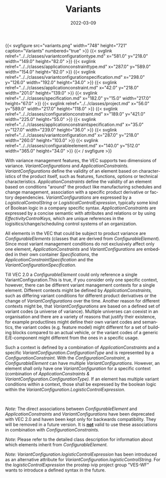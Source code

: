 ﻿---
title: Variants
toc: false
type: specs
layout: diagram
date: "2022-03-09"
draft: false
specification: VEC
version: 2.0.0
documentType: "Recommendation"
elementType: Diagram
classes:
  - VariantConfigurationType
  - ApplicationConstraintType
  - VariantConfigurationSpecification
  - ApplicationConstraint
  - Specification
  - Project
  - ConfigurationConstraint
  - ApplicationConstraintSpecification
  - VariantConfiguration
  - ConfigurableElement
menu:
  VEC-2.0.0:    
    parent: key-concepts
    identifier: key-concepts/variants
    weight: 1001003 

# Prev/next pager order (if `docs_section_pager` enabled in `params.toml`)
weight: 1001003
---
{{< svgfigure src="variants.png" width="748" height="721" caption="Variants" numbered="true" >}}
  {{< svglink relref="../../classes/variantconfigurationtype.md" x="581.0" y="218.0" width="149.0" height="82.0" >}}
  {{< svglink relref="../../classes/applicationconstrainttype.md" x="287.0" y="589.0" width="154.0" height="82.0" >}}
  {{< svglink relref="../../classes/variantconfigurationspecification.md" x="298.0" y="126.0" width="192.0" height="34.0" >}}
  {{< svglink relref="../../classes/applicationconstraint.md" x="42.0" y="218.0" width="201.0" height="139.0" >}}
  {{< svglink relref="../../classes/specification.md" x="182.0" y="15.0" width="217.0" height="67.0" >}}
  {{< svglink relref="../../classes/project.md" x="56.0" y="589.0" width="217.0" height="118.0" >}}
  {{< svglink relref="../../classes/configurationconstraint.md" x="189.0" y="421.0" width="225.0" height="55.0" >}}
  {{< svglink relref="../../classes/applicationconstraintspecification.md" x="35.0" y="127.0" width="239.0" height="36.0" >}}
  {{< svglink relref="../../classes/variantconfiguration.md" x="287.0" y="218.0" width="260.0" height="103.0" >}}
  {{< svglink relref="../../classes/configurableelement.md" x="140.0" y="512.0" width="365.0" height="34.0" >}}
{{< / svgfigure >}}
<p> <span lang="EN-US">With variance management features, the VEC supports two dimensions of variance. <i>VariantConfigurations</i> and <i>ApplicationConstraints. </i></span><span lang="EN-US"><i>VariantConfigurations </i></span><span lang="EN-US">define the validity of an element based on characteristics of the product itself, such as features, functions, options or technical characteristics. <i>ApplicationConstraints</i> define the validity of an element based on conditions &quot;around&quot; the product like manufacturing schedules and change management, association with a specific product derivative or factory dependencies. <i>VariantConfigurations</i> are expressed by a <i>LogisticalControlString </i>or<i> </i></span><i><span lang="EN-US">LogisticalControlExpression</span></i><span lang="EN-US">, typically some kind of Boolean logic in a company specific syntax. <i>ApplicationConstraints </i>are expressed by a concise semantic with attributes and relations or by using <i>EffectivityControlKeys,</i> which are unique references in the logisitics/change/scheduling control systems of an organization.</span>      </p>      <p> <span lang="EN-US">All elements in the VEC that could be subject to product variance are <i>ConfigurableElements </i>(classes that are derived from <i>ConfigurableElement</i>)<i>.</i> Since most variant management conditions do not exclusively affect only one element, </span><span lang="EN-US"><i>ApplicationConstraints</i></span><span lang="EN-US"> and </span><span lang="EN-US"><i>VariantConfigurations</i> are embedded in their own container <i>Specifications</i>, the <i>ApplicationConstraintSpecification</i> and the <i>VariantConfigurationSpecification. </i>&#160;</span>      </p>      <p> <span lang="EN-US">Till VEC 2.0 a <i>ConfigurableElement</i> could only reference a single VariantConfiguration.This is true, if you consider only one specific context, however, there can be different variant management contexts for a single element. Different contexts might be defined by </span><span lang="EN-US"><i>ApplicationConstraints, </i>such as </span><span lang="EN-US">differing variant conditions for different product derivatives or the change of </span><span lang="EN-US"><i>VariantConfigurations</i> over the time. Another reason for different contexts might be, that </span><span lang="EN-US"><i>VariantConfigurations</i> are based on a defined set of variant codes (a universe of variance). Multiple universes can coexist in an organisation and there are a variety of reasons that justify their existence, for example productlines might define their own variant codes and semantics, the variant codes (e.g. feature model) might different for a set of building blocks compared to an actual vehicle, or the variant codes of a generic E/E-component might different from the ones in a specific usage.  </span>      </p>      <p> <span lang="EN-US">Such a context is defined by a combination of <i>ApplicationConstraints</i> and a specific <i>VariantConfiguration.ConfigurationType</i> and is represented by a <i>ConfigurationConstraint.</i> With the </span><span lang="EN-US"><i>ConfigurationConstraint</i>, a</span><span lang="EN-US"> <i>ConfigurableElement</i> can have multiple <i>VariantConfigurations.</i> However, an element shall only have one </span><span lang="EN-US"><i>VariantConfiguration</i> for a specific context (combination of </span><span lang="EN-US"><i>ApplicationConstraints &amp;&#160;</i></span><span lang="EN-US"> </span><span lang="EN-US"><i>VariantConfiguration.ConfigurationType).</i> If an element has multiple variant conditions within a context, those shall be expressed by the boolean logic within the <i>VariantConfiguration.LogisticControlExpression</i>. </span><span lang="EN-US"></span>      </p>      <p> <span lang="EN-US">&#160;</span>      </p>      <p> <span lang="EN-US"><i>Note: </i>The direct associations between </span><span lang="EN-US"><i>ConfigurableElement </i>and<i> </i></span><span lang="EN-US"><i>ApplicationConstraints </i>and<i> </i></span><span lang="EN-US"><i>VariantConfigurations</i> have been deprecated with VEC&#160;2.0 and haven been kept only for backwards compatibility. They will be removed in a future version. It is <u><b>not</b></u> valid to use these associations in combination with <i>ConfigurationConstraints.</i></span>      </p>      <p> <span lang="EN-US"><i>N</i></span><i>ote:</i> Please refer to the detailed class description for information about which elements inherit from <i>ConfigurableElement.</i>      </p>      <p> <span lang="EN-GB"><i>Note:</i> <i>VariantConfiguration.logisticControlExpression</i> has been introduced as an alternative attribute for <i>VariantConfiguration.logisticControlString</i>. For the <i>logisticControlExpression</i> the prostep ivip project group &quot;VES-WF&quot; wants to introduce a defined syntax in the future. </span>      </p>